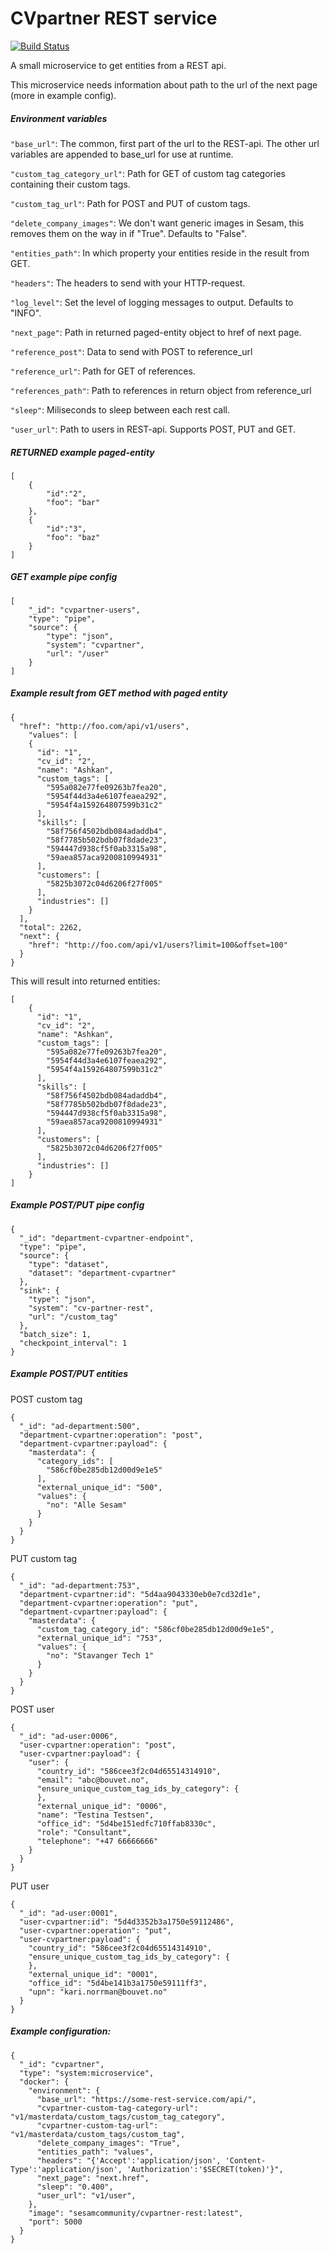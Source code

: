# CVpartner REST service
[![Build Status](https://travis-ci.org/sesam-community/cvpartner-rest.svg?branch=master)](https://travis-ci.org/sesam-community/cvpartner-rest)

A small microservice to get entities from a REST api.

This microservice needs information about path to the url of the next page (more in example config).

##### Environment variables
```"base_url"```: The common, first part of the url to the REST-api. The other url variables are appended to base_url for use at runtime.

```"custom_tag_category_url"```: Path for GET of custom tag categories containing their custom tags.

```"custom_tag_url"```: Path for POST and PUT of custom tags.

```"delete_company_images"```: We don't want generic images in Sesam, this removes them on the way in if "True". Defaults to "False".

```"entities_path"```: In which property your entities reside in the result from GET.

```"headers"```: The headers to send with your HTTP-request.

```"log_level"```: Set the level of logging messages to output. Defaults to "INFO".

```"next_page"```: Path in returned paged-entity object to href of next page.

```"reference_post"```: Data to send with POST to reference_url

```"reference_url"```: Path for GET of references.

```"references_path"```: Path to references in return object from reference_url

```"sleep"```:  Miliseconds to sleep between each rest call.

```"user_url"```: Path to users in REST-api. Supports POST, PUT and GET.

##### RETURNED example paged-entity
```
[
    {
        "id":"2",
        "foo": "bar"
    },
    {
        "id":"3",
        "foo": "baz"
    }
]
```

##### GET example pipe config
```
[
    "_id": "cvpartner-users",
    "type": "pipe",
    "source": {
        "type": "json",
        "system": "cvpartner",
        "url": "/user"
    }
]
```


##### Example result from GET method with paged entity
```
{
  "href": "http://foo.com/api/v1/users",
    "values": [
    {
      "id": "1",
      "cv_id": "2",
      "name": "Ashkan",
      "custom_tags": [
        "595a082e77fe09263b7fea20",
        "5954f44d3a4e6107feaea292",
        "5954f4a159264807599b31c2"
      ],
      "skills": [
        "58f756f4502bdb084adaddb4",
        "58f7785b502bdb07f8dade23",
        "594447d938cf5f0ab3315a98",
        "59aea857aca9200810994931"
      ],
      "customers": [
        "5825b3072c04d6206f27f005"
      ],
      "industries": []
    }
  ],
  "total": 2262,
  "next": {
    "href": "http://foo.com/api/v1/users?limit=100&offset=100"
  }
}
```
This will result into returned entities:
```
[
    {
      "id": "1",
      "cv_id": "2",
      "name": "Ashkan",
      "custom_tags": [
        "595a082e77fe09263b7fea20",
        "5954f44d3a4e6107feaea292",
        "5954f4a159264807599b31c2"
      ],
      "skills": [
        "58f756f4502bdb084adaddb4",
        "58f7785b502bdb07f8dade23",
        "594447d938cf5f0ab3315a98",
        "59aea857aca9200810994931"
      ],
      "customers": [
        "5825b3072c04d6206f27f005"
      ],
      "industries": []
    }
]
```

##### Example POST/PUT pipe config
```
{
  "_id": "department-cvpartner-endpoint",
  "type": "pipe",
  "source": {
    "type": "dataset",
    "dataset": "department-cvpartner"
  },
  "sink": {
    "type": "json",
    "system": "cv-partner-rest",
    "url": "/custom_tag"
  },
  "batch_size": 1,
  "checkpoint_interval": 1
}
```

##### Example POST/PUT entities

POST custom tag
```
{
  "_id": "ad-department:500",
  "department-cvpartner:operation": "post",
  "department-cvpartner:payload": {
    "masterdata": {
      "category_ids": [
        "586cf0be285db12d00d9e1e5"
      ],
      "external_unique_id": "500",
      "values": {
        "no": "Alle Sesam"
      }
    }
  }
}
```

PUT custom tag
```
{
  "_id": "ad-department:753",
  "department-cvpartner:id": "5d4aa9043330eb0e7cd32d1e",
  "department-cvpartner:operation": "put",
  "department-cvpartner:payload": {
    "masterdata": {
      "custom_tag_category_id": "586cf0be285db12d00d9e1e5",
      "external_unique_id": "753",
      "values": {
        "no": "Stavanger Tech 1"
      }
    }
  }
}
```

POST user
```
{
  "_id": "ad-user:0006",
  "user-cvpartner:operation": "post",
  "user-cvpartner:payload": {
    "user": {
      "country_id": "586cee3f2c04d65514314910",
      "email": "abc@bouvet.no",
      "ensure_unique_custom_tag_ids_by_category": {
      },
      "external_unique_id": "0006",
      "name": "Testina Testsen",
      "office_id": "5d4be151edfc710ffab8330c",
      "role": "Consultant",
      "telephone": "+47 66666666"
    }
  }
}
```

PUT user
```
{
  "_id": "ad-user:0001",
  "user-cvpartner:id": "5d4d3352b3a1750e59112486",
  "user-cvpartner:operation": "put",
  "user-cvpartner:payload": {
    "country_id": "586cee3f2c04d65514314910",
    "ensure_unique_custom_tag_ids_by_category": {
    },
    "external_unique_id": "0001",
    "office_id": "5d4be141b3a1750e59111ff3",
    "upn": "kari.norrman@bouvet.no"
  }
}
```
##### Example configuration:

```
{
  "_id": "cvpartner",
  "type": "system:microservice",
  "docker": {
    "environment": {
      "base_url": "https://some-rest-service.com/api/",
      "cvpartner-custom-tag-category-url": "v1/masterdata/custom_tags/custom_tag_category",
      "cvpartner-custom-tag-url": "v1/masterdata/custom_tags/custom_tag",
      "delete_company_images": "True",
      "entities_path": "values",
      "headers": "{'Accept':'application/json', 'Content-Type':'application/json', 'Authorization':'$SECRET(token)'}",
      "next_page": "next.href",
      "sleep": "0.400",
      "user_url": "v1/user",
    },
    "image": "sesamcommunity/cvpartner-rest:latest",
    "port": 5000
  }
}
```

